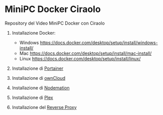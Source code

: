 # MiniPC Docker Ciraolo

Repository del Video MiniPC Docker con Ciraolo

1. Installazione Docker: 
   - Windows https://docs.docker.com/desktop/setup/install/windows-install/
   - Mac https://docs.docker.com/desktop/setup/install/mac-install/
   - Linux https://docs.docker.com/desktop/setup/install/linux/

2. Installazione di [Portainer](portainer.md)

3. Installazione di [ownCloud](owncloud.md)

4. Installazione di [Nodemation](nodemation.md)

5. Installazione di [Plex](plex.md)

5. Installazione del [Reverse Proxy](reverse-proxy.md)
